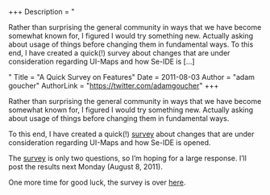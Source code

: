 +++
Description = "<p>Rather than surprising the general community in ways that we have become somewhat known for, I figured I would try something new. Actually asking about usage of things before changing them in fundamental ways. To this end, I have created a quick(!) survey about changes that are under consideration regarding UI-Maps and how Se-IDE is […]</p>"
Title = "A Quick Survey on Features"
Date = 2011-08-03
Author = "adam goucher"
AuthorLink = "https://twitter.com/adamgoucher"
+++

<p>Rather than surprising the general community in ways that we have become somewhat known for, I figured I would try something new. Actually asking about usage of things before changing them in fundamental ways.</p>
<p>To this end, I have created a quick(!) <a href="http://www.surveymonkey.com/s/DZC89TF">survey</a> about changes that are under consideration regarding UI-Maps and how Se-IDE is opened.</p>
<p>The <a href="http://www.surveymonkey.com/s/DZC89TF">survey</a> is only two questions, so I&#8217;m hoping for a large response. I&#8217;ll post the results next Monday (August 8, 2011).</p>
<p>One more time for good luck, the survey is over <a href="http://www.surveymonkey.com/s/DZC89TF">here</a>.</p>

